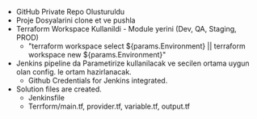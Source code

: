 - GitHub Private Repo Olusturuldu
- Proje Dosyalarini clone et ve pushla
- Terraform Workspace Kullanildi - Module yerini (Dev, QA, Staging, PROD)
    - "terraform workspace select ${params.Environment} || terraform workspace new ${params.Environment}"
- Jenkins pipeline da Parametirize kullanilacak ve secilen ortama uygun olan config. le ortam hazirlanacak.
    - Github Credentials for Jenkins integrated.
- Solution files are created.
    - Jenkinsfile
    - Terrform/main.tf, provider.tf, variable.tf, output.tf